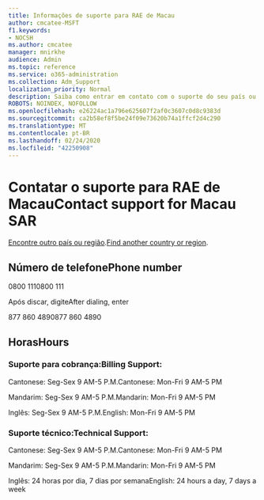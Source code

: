 ```yaml
---
title: Informações de suporte para RAE de Macau
author: cmcatee-MSFT
f1.keywords:
- NOCSH
ms.author: cmcatee
manager: mnirkhe
audience: Admin
ms.topic: reference
ms.service: o365-administration
ms.collection: Adm_Support
localization_priority: Normal
description: Saiba como entrar em contato com o suporte do seu país ou região.
ROBOTS: NOINDEX, NOFOLLOW
ms.openlocfilehash: e26224ac1a796e625607f2af0c3607c0d8c9383d
ms.sourcegitcommit: ca2b58ef8f5be24f09e73620b74a1ffcf2d4c290
ms.translationtype: MT
ms.contentlocale: pt-BR
ms.lasthandoff: 02/24/2020
ms.locfileid: "42250908"
---
```

# <a name="contact-support-for-macau-sar"></a><span data-ttu-id="6818c-103">Contatar o suporte para RAE de Macau</span><span class="sxs-lookup"><span data-stu-id="6818c-103">Contact support for Macau SAR</span></span>

<span data-ttu-id="6818c-104">[Encontre outro país ou região](../contact-support-for-business-products.md).</span><span class="sxs-lookup"><span data-stu-id="6818c-104">[Find another country or region](../contact-support-for-business-products.md).</span></span>

## <a name="phone-number"></a><span data-ttu-id="6818c-105">Número de telefone</span><span class="sxs-lookup"><span data-stu-id="6818c-105">Phone number</span></span>
<span data-ttu-id="6818c-106">0800 111</span><span class="sxs-lookup"><span data-stu-id="6818c-106">0800 111</span></span>

<span data-ttu-id="6818c-107">Após discar, digite</span><span class="sxs-lookup"><span data-stu-id="6818c-107">After dialing, enter</span></span>

<span data-ttu-id="6818c-108">877 860 4890</span><span class="sxs-lookup"><span data-stu-id="6818c-108">877 860 4890</span></span>

## <a name="hours"></a><span data-ttu-id="6818c-109">Horas</span><span class="sxs-lookup"><span data-stu-id="6818c-109">Hours</span></span>
### <a name="billing-support"></a><span data-ttu-id="6818c-110">Suporte para cobrança:</span><span class="sxs-lookup"><span data-stu-id="6818c-110">Billing Support:</span></span>

<span data-ttu-id="6818c-111">Cantonese: Seg-Sex 9 AM-5 P.M.</span><span class="sxs-lookup"><span data-stu-id="6818c-111">Cantonese: Mon-Fri 9 AM-5 PM</span></span>

<span data-ttu-id="6818c-112">Mandarim: Seg-Sex 9 AM-5 P.M.</span><span class="sxs-lookup"><span data-stu-id="6818c-112">Mandarin: Mon-Fri 9 AM-5 PM</span></span>

<span data-ttu-id="6818c-113">Inglês: Seg-Sex 9 AM-5 P.M.</span><span class="sxs-lookup"><span data-stu-id="6818c-113">English: Mon-Fri 9 AM-5 PM</span></span>

### <a name="technical-support"></a><span data-ttu-id="6818c-114">Suporte técnico:</span><span class="sxs-lookup"><span data-stu-id="6818c-114">Technical Support:</span></span>

<span data-ttu-id="6818c-115">Cantonese: Seg-Sex 9 AM-5 P.M.</span><span class="sxs-lookup"><span data-stu-id="6818c-115">Cantonese: Mon-Fri 9 AM-5 PM</span></span>

<span data-ttu-id="6818c-116">Mandarim: Seg-Sex 9 AM-5 P.M.</span><span class="sxs-lookup"><span data-stu-id="6818c-116">Mandarin: Mon-Fri 9 AM-5 PM</span></span>

<span data-ttu-id="6818c-117">Inglês: 24 horas por dia, 7 dias por semana</span><span class="sxs-lookup"><span data-stu-id="6818c-117">English: 24 hours a day, 7 days a week</span></span>